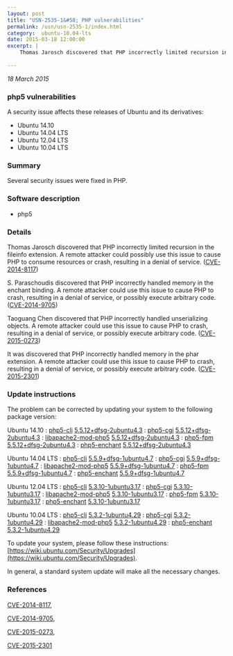 ```yaml
---
layout: post
title: "USN-2535-1&#58; PHP vulnerabilities"
permalink: /usn/usn-2535-1/index.html
category:  ubuntu-10.04-lts
date: 2015-03-18 12:00:00
excerpt: |
    Thomas Jarosch discovered that PHP incorrectly limited recursion in the fileinfo extension. A remote attacker could possibly use this issue to cause PHP to consume resources or crash, resulting in a denial of service. ([CVE-2014-8117](http://people.ubuntu.com/~ubuntu-security/cve/CVE-2014-8117))
    
--- 
```

 
 

*18 March 2015*

### php5 vulnerabilities

A security issue affects these releases of Ubuntu and its derivatives:

* Ubuntu 14.10
* Ubuntu 14.04 LTS
* Ubuntu 12.04 LTS
* Ubuntu 10.04 LTS

### Summary

Several security issues were fixed in PHP. 

### Software description

* php5 

### Details

Thomas Jarosch discovered that PHP incorrectly limited recursion in the fileinfo extension. A remote attacker could possibly use this issue to cause PHP to consume resources or crash, resulting in a denial of service. ([CVE-2014-8117](http://people.ubuntu.com/~ubuntu-security/cve/CVE-2014-8117))

S. Paraschoudis discovered that PHP incorrectly handled memory in the enchant binding. A remote attacker could use this issue to cause PHP to crash, resulting in a denial of service, or possibly execute arbitrary code. ([CVE-2014-9705](http://people.ubuntu.com/~ubuntu-security/cve/CVE-2014-9705))

Taoguang Chen discovered that PHP incorrectly handled unserializing objects. A remote attacker could use this issue to cause PHP to crash, resulting in a denial of service, or possibly execute arbitrary code. ([CVE-2015-0273](http://people.ubuntu.com/~ubuntu-security/cve/CVE-2015-0273))

It was discovered that PHP incorrectly handled memory in the phar extension. A remote attacker could use this issue to cause PHP to crash, resulting in a denial of service, or possibly execute arbitrary code. ([CVE-2015-2301](http://people.ubuntu.com/~ubuntu-security/cve/CVE-2015-2301)) 

### Update instructions

The problem can be corrected by updating your system to the following package version:

Ubuntu 14.10
 : [php5-cli](https://launchpad.net/ubuntu/+source/php5) <span> [5.5.12+dfsg-2ubuntu4.3](https://launchpad.net/ubuntu/+source/php5/5.5.12+dfsg-2ubuntu4.3) </span> 
 : [php5-cgi](https://launchpad.net/ubuntu/+source/php5) <span> [5.5.12+dfsg-2ubuntu4.3](https://launchpad.net/ubuntu/+source/php5/5.5.12+dfsg-2ubuntu4.3) </span> 
 : [libapache2-mod-php5](https://launchpad.net/ubuntu/+source/php5) <span> [5.5.12+dfsg-2ubuntu4.3](https://launchpad.net/ubuntu/+source/php5/5.5.12+dfsg-2ubuntu4.3) </span> 
 : [php5-fpm](https://launchpad.net/ubuntu/+source/php5) <span> [5.5.12+dfsg-2ubuntu4.3](https://launchpad.net/ubuntu/+source/php5/5.5.12+dfsg-2ubuntu4.3) </span> 
 : [php5-enchant](https://launchpad.net/ubuntu/+source/php5) <span> [5.5.12+dfsg-2ubuntu4.3](https://launchpad.net/ubuntu/+source/php5/5.5.12+dfsg-2ubuntu4.3) </span> 

Ubuntu 14.04 LTS
 : [php5-cli](https://launchpad.net/ubuntu/+source/php5) <span> [5.5.9+dfsg-1ubuntu4.7](https://launchpad.net/ubuntu/+source/php5/5.5.9+dfsg-1ubuntu4.7) </span> 
 : [php5-cgi](https://launchpad.net/ubuntu/+source/php5) <span> [5.5.9+dfsg-1ubuntu4.7](https://launchpad.net/ubuntu/+source/php5/5.5.9+dfsg-1ubuntu4.7) </span> 
 : [libapache2-mod-php5](https://launchpad.net/ubuntu/+source/php5) <span> [5.5.9+dfsg-1ubuntu4.7](https://launchpad.net/ubuntu/+source/php5/5.5.9+dfsg-1ubuntu4.7) </span> 
 : [php5-fpm](https://launchpad.net/ubuntu/+source/php5) <span> [5.5.9+dfsg-1ubuntu4.7](https://launchpad.net/ubuntu/+source/php5/5.5.9+dfsg-1ubuntu4.7) </span> 
 : [php5-enchant](https://launchpad.net/ubuntu/+source/php5) <span> [5.5.9+dfsg-1ubuntu4.7](https://launchpad.net/ubuntu/+source/php5/5.5.9+dfsg-1ubuntu4.7) </span> 

Ubuntu 12.04 LTS
 : [php5-cli](https://launchpad.net/ubuntu/+source/php5) <span> [5.3.10-1ubuntu3.17](https://launchpad.net/ubuntu/+source/php5/5.3.10-1ubuntu3.17) </span> 
 : [php5-cgi](https://launchpad.net/ubuntu/+source/php5) <span> [5.3.10-1ubuntu3.17](https://launchpad.net/ubuntu/+source/php5/5.3.10-1ubuntu3.17) </span> 
 : [libapache2-mod-php5](https://launchpad.net/ubuntu/+source/php5) <span> [5.3.10-1ubuntu3.17](https://launchpad.net/ubuntu/+source/php5/5.3.10-1ubuntu3.17) </span> 
 : [php5-fpm](https://launchpad.net/ubuntu/+source/php5) <span> [5.3.10-1ubuntu3.17](https://launchpad.net/ubuntu/+source/php5/5.3.10-1ubuntu3.17) </span> 
 : [php5-enchant](https://launchpad.net/ubuntu/+source/php5) <span> [5.3.10-1ubuntu3.17](https://launchpad.net/ubuntu/+source/php5/5.3.10-1ubuntu3.17) </span> 

Ubuntu 10.04 LTS
 : [php5-cli](https://launchpad.net/ubuntu/+source/php5) <span> [5.3.2-1ubuntu4.29](https://launchpad.net/ubuntu/+source/php5/5.3.2-1ubuntu4.29) </span> 
 : [php5-cgi](https://launchpad.net/ubuntu/+source/php5) <span> [5.3.2-1ubuntu4.29](https://launchpad.net/ubuntu/+source/php5/5.3.2-1ubuntu4.29) </span> 
 : [libapache2-mod-php5](https://launchpad.net/ubuntu/+source/php5) <span> [5.3.2-1ubuntu4.29](https://launchpad.net/ubuntu/+source/php5/5.3.2-1ubuntu4.29) </span> 
 : [php5-enchant](https://launchpad.net/ubuntu/+source/php5) <span> [5.3.2-1ubuntu4.29](https://launchpad.net/ubuntu/+source/php5/5.3.2-1ubuntu4.29) </span> 

To update your system, please follow these instructions: [https://wiki.ubuntu.com/Security/Upgrades](https://wiki.ubuntu.com/Security/Upgrades).

In general, a standard system update will make all the necessary changes. 

### References

 
 [CVE-2014-8117](http://people.ubuntu.com/~ubuntu-security/cve/CVE-2014-8117), 

 [CVE-2014-9705](http://people.ubuntu.com/~ubuntu-security/cve/CVE-2014-9705), 

 [CVE-2015-0273](http://people.ubuntu.com/~ubuntu-security/cve/CVE-2015-0273), 

 [CVE-2015-2301](http://people.ubuntu.com/~ubuntu-security/cve/CVE-2015-2301)
 

